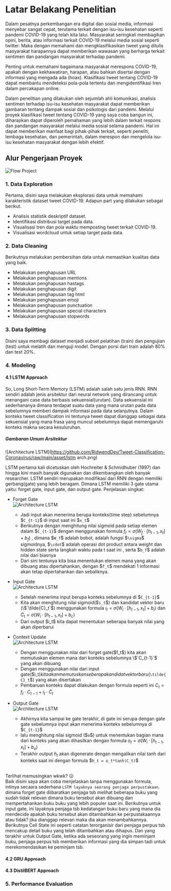 # **Latar Belakang Penelitian**

Dalam pesatnya perkembangan era digital dan sosial media, informasi menyebar sangat cepat, terutama terkait dengan isu-isu kesehatan seperti pandemi COVID-19 yang telah kita lalui. Masyarakat seringkali membagikan opini, berita, atau informasi terkait COVID-19 melalui media sosial seperti twitter. Maka dengan memahami dan mengklasifikasikan tweet yang ditulis masyarakat harapannya dapat memberikan wawasan yang berharga terkait sentimen dan pandangan masyarakat terhadap pandemi.

Penting untuk memahami bagaimana masyarakat merespons COVID-19, apakah dengan kekhawatiran, harapan, atau bahkan disertai dengan informasi yang mengada ada (hoax). Klasifikasi tweet tentang COVID-19 dapat membantu mendeteksi pola-pola tertentu dan mengidentifikasi tren dalam percakapan online.

Dalam penelitian yang dilakukan oleh sejumlah ahli komunikasi, analisis sentimen terhadap isu-isu kesehatan masyarakat dapat memberikan gambaran tentang dampak sosial dan psikologis dari pandemi. Melalui proyek klasifikasi tweet tentang COVID-19 yang saya coba bangun ini, diharapkan dapat diperoleh pemahaman yang lebih dalam terkait respons dan pandangan masyarakat melalui media sosial selama pandemi. Hal ini dapat memberikan manfaat bagi pihak-pihak terkait, seperti peneliti, lembaga kesehatan, dan pemerintah, dalam merespon dan mengelola isu-isu kesehatan masyarakat dengan lebih efektif.

## **Alur Pengerjaan Proyek**
![Flow Project](https://github.com/RidwendDev/Tweet-Classification-Coronavirus/raw/main/asset/flow-tweet-baru.png) <br>

### 1. Data Exploration

Pertama, disini saya melakukan eksplorasi data untuk memahami karakteristik dataset tweet COVID-19. Adapun part yang dilakukan sebagai berikut.
- Analisis statistik deskriptif dataset.
- Identifikasi distribusi target pada data.
- Visualisasi tren dan pola waktu memposting tweet terkait COVID-19.
- Visualisasi wordcloud untuk setiap target pada data.

### 2. Data Cleaning

Berikutnya melakukan pembersihan data untuk memastikan kualitas data yang baik. 

- Melakukan penghapusan URL
- Melakukan penghapusan mentions
- Melakukan penghapusan hastags
- Melakukan penghapusan digit
- Melakukan penghapusan tag html
- Melakukan penghapusan emoji
- Melakukan penghapusan punctuation
- Melakukan penghapusan special characters
- Melakukan penghapusan stopwords


### 3. Data Splitting

Disini saya membagi dataset menjadi subset pelatihan (train) dan pengujian (test) untuk melatih dan menguji model. Dengan porsi dari train adalah 80% dan test 20%.

### 4. Modeling

#### 4.1 LSTM Approach
So, Long Short-Term Memory (LSTM) adalah salah satu jenis RNN. RNN sendiri adalah jenis arsitektur dari neural network yang dirancang untuk menangani case data berbasis sekuensial(urutan). Data sekuensial ini sederhananya dimana terdapat suatu data yang mana urutan pada data sebelumnya memberi dampak informasi pada data selanjutnya. Dalam konteks tweet classification ini tentunya tweet dapat dianggap sebagai data sekuensial yang mana frasa yang muncul sebelumnya dapat memengaruhi konteks makna secara kesuluruhan.
##### Gambaran Umum Arsitektur
![Architecture LSTM](https://github.com/RidwendDev/Tweet-Classification-Coronavirus/raw/main/asset/lstm arch.png) <br>

LSTM pertama kali dicetuskan oleh Hochreiter & Schmidhuber (1997) dan hingga kini masih banyak digunakan dan dikembangkan oleh banyak researcher. LSTM sendiri merupakan modifikasi dari RNN dengan memiliki gerbang(gate) yang lebih beragam. Dimana LSTM memiliki 3 gate utama yaitu: forget gate, input gate, dan output gate. Penjelasan singkat:
- Forget Gate <br>
![Architecture LSTM](https://github.com/RidwendDev/Tweet-Classification-Coronavirus/raw/main/asset/forget.png) <br>

    - Jadi input akan menerima berupa konteks(time step) sebelumnya  \$`C_{t-1}`$ di input saat ini \$`x_t`$ 
    - Berikutnya dengan menghitung nilai sigmoid pada setiap elemen dalam \$`C_{t-1}`$ dengan menggunakan formula $f_t=\sigma\left(W_f \cdot\left[h_{t-1}, x_t\right]+b_f\right)$ , dimana \$`W_f`$ adalah bobot, adalah fungsi \$`\sigma`$ sigmoidnya, \$`\cdot`$ adalah operasi dot product antara weight dan hidden state serta langkah waktu pada t saat ini , serta  \$`b_f`$ adalah nilai dari  biasnya
    - Dari sini tentunya kita bisa menentukan elemen mana yang akan dibuang atau dipertahankan, dengan \$`f_t`$ mendekati 1 informasi akan tetap dipertahankan dan sebaliknya.
- Input Gate <br>
![Architecture LSTM](https://github.com/RidwendDev/Tweet-Classification-Coronavirus/raw/main/asset/input.png) <br>

    - Setelah menerima input berupa konteks sebelumnya di \$`C_{t-1}`$
    - Kita akan menghitung nilai sigmoid(\$`i_t`$) dan kandidat vektor baru (\$`\tilde{C}_t`$) menggunakan formula $i_t=\sigma\left(W_i \cdot\left[h_{t-1}, x_t\right]+b_i\right)$ dan
      $`\tilde{C}_t=\sigma\left(W_i \cdot\left[h_{t-1}, x_t\right]+b_c\right)`$
    - Dari output \$i_t$ kita dapat menentukan seberapa banyak nilai yang akan diperbarui
- Context Update <br>
![Architecture LSTM](https://github.com/RidwendDev/Tweet-Classification-Coronavirus/raw/main/asset/context.png) <br>

    - Dengan menggunakan nilai dari forget gate(\$f_t$) kita akan memutuskan elemen mana dari konteks sebelumnya \$`C_{t-1}`$ yang akan dibuang
    - Dengan menggunakan nilai dari input gate(\$i_t$) kita akan memutuskan seberapa kandidat vektor baru($`\tilde{C}_t`$) yang akan disertakan  
    - Pembaruan konteks dapat dilakukan dengan formula seperti ini $C_t=f_t \cdot C_{t-1}+i_t \cdot \tilde{C}_t$
- Output Gate <br>
![Architecture LSTM](https://github.com/RidwendDev/Tweet-Classification-Coronavirus/raw/main/asset/output.png) <br>

    - Akhirnya kita sampai ke gate terakhir, di gate ini serupa dengan gate gate sebelumnya input akan menerima konteks sebelumnya  di \$`C_{t-1}`$
    - lalu menghitung nilai sigmoid (\$`o`$) untuk menentukan bagian mana dari konteks yang akan dihasilkan dengan formula $o_t=\sigma\left(W_i \cdot\left[h_{t-1}, x_t\right]+b_o\right)$
    - Terakhir output $`h_t`$ akan digenerate dengan mengalikan nilai tanh dari konteks saat ini dengan formula \$`h_t = o_t*tanh(C_t)`$

<br>Terlihat memusingkan wkwk? 😖 <br>
Baik disini saya akan coba menjelaskan tanpa menggunakan formula, intinya secaara sederhana `LSTM layaknya seorang penjaga perpustakaan`. dimana forget gate diibaratkan penjaga tsb melihat beberapa buku yang sudah tidak relevan dimana buku tersebut akan dibuang dan mempertahankan buku buku yang lebih populer saat ini. Berikutnya untuk input gate, ini layaknya penjaga tsb kedatangan buku baru yang mana dia mendecide apakah buku tersebut akan ditambahkan ke perpustakaannya atau tidak? jika dianggap relevan maka dia akan menambahkannya. Berikutnya Cell State ini seperti catatan terorganisir dari penjaga perpus tsb mencakup detail buku yang telah ditambahkan atau dihapus. Dan yang terakhir untuk Output Gate, ketika ada seseorang yang ingin meminjam buku, penjaga perpus tsb memberikan informasi yang dia simpan tadi untuk merekomendasikan ke peminjam tsb.  
#### 4.2 GRU Approach


  
#### 4.3 DistilBERT Approach



### 5. Performance Evaluation




